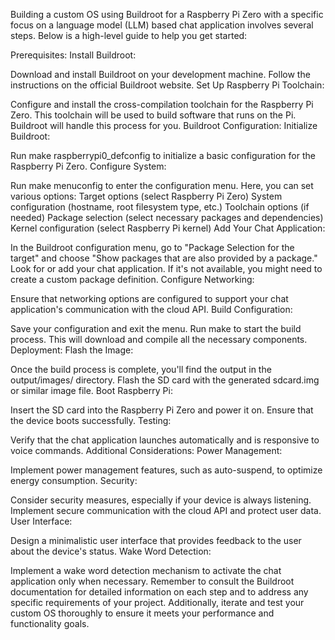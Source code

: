 Building a custom OS using Buildroot for a Raspberry Pi Zero with a specific focus on a language model (LLM) based chat application involves several steps. Below is a high-level guide to help you get started:

Prerequisites:
Install Buildroot:

Download and install Buildroot on your development machine. Follow the instructions on the official Buildroot website.
Set Up Raspberry Pi Toolchain:

Configure and install the cross-compilation toolchain for the Raspberry Pi Zero. This toolchain will be used to build software that runs on the Pi. Buildroot will handle this process for you.
Buildroot Configuration:
Initialize Buildroot:

Run make raspberrypi0_defconfig to initialize a basic configuration for the Raspberry Pi Zero.
Configure System:

Run make menuconfig to enter the configuration menu. Here, you can set various options:
Target options (select Raspberry Pi Zero)
System configuration (hostname, root filesystem type, etc.)
Toolchain options (if needed)
Package selection (select necessary packages and dependencies)
Kernel configuration (select Raspberry Pi kernel)
Add Your Chat Application:

In the Buildroot configuration menu, go to "Package Selection for the target" and choose "Show packages that are also provided by a package."
Look for or add your chat application. If it's not available, you might need to create a custom package definition.
Configure Networking:

Ensure that networking options are configured to support your chat application's communication with the cloud API.
Build Configuration:

Save your configuration and exit the menu.
Run make to start the build process. This will download and compile all the necessary components.
Deployment:
Flash the Image:

Once the build process is complete, you'll find the output in the output/images/ directory. Flash the SD card with the generated sdcard.img or similar image file.
Boot Raspberry Pi:

Insert the SD card into the Raspberry Pi Zero and power it on. Ensure that the device boots successfully.
Testing:

Verify that the chat application launches automatically and is responsive to voice commands.
Additional Considerations:
Power Management:

Implement power management features, such as auto-suspend, to optimize energy consumption.
Security:

Consider security measures, especially if your device is always listening. Implement secure communication with the cloud API and protect user data.
User Interface:

Design a minimalistic user interface that provides feedback to the user about the device's status.
Wake Word Detection:

Implement a wake word detection mechanism to activate the chat application only when necessary.
Remember to consult the Buildroot documentation for detailed information on each step and to address any specific requirements of your project. Additionally, iterate and test your custom OS thoroughly to ensure it meets your performance and functionality goals.